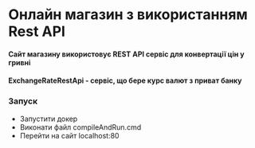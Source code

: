 # Онлайн магазин  з використанням Rest API

#### Сайт магазину використовує REST API сервіс для конвертації цін у гривні
#### ExchangeRateRestApi - сервіс, що бере курс валют з приват банку

### Запуск
* Запустити докер
* Виконати файл compileAndRun.cmd
* Перейти на сайт localhost:80